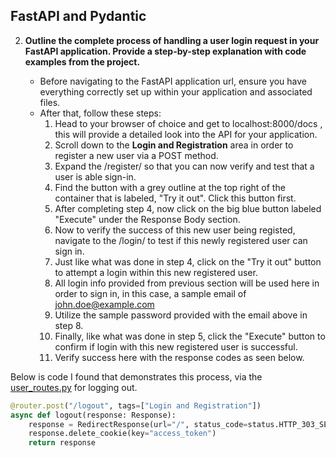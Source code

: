 ## FastAPI and Pydantic

2. **Outline the complete process of handling a user login request in your FastAPI application. Provide a step-by-step explanation with code examples from the project.**

    - Before navigating to the FastAPI application url, ensure you have everything correctly set up within your application and associated files.
    - After that, follow these steps:
        1) Head to your browser of choice and get to localhost:8000/docs , this will provide a detailed look into the API for your application.
        2) Scroll down to the **Login and Registration** area in order to register a new user via a POST method.
        3) Expand the /register/ so that you can now verify and test that a user is able sign-in.
        4) Find the button with a grey outline at the top right of the container that is labeled, "Try it out". Click this button first.
        5) After completing step 4, now click on the big blue button labeled "Execute" under the Response Body section.
        6) Now to verify the success of this new user being registed, navigate to the /login/ to test if this newly registered user can sign in.
        7) Just like what was done in step 4, click on the "Try it out" button to attempt a login within this new registered user.
        8) All login info provided from previous section will be used here in order to sign in, in this case, a sample email of john.doe@example.com
        9) Utilize the sample password provided with the email above in step 8.
        10) Finally, like what was done in step 5, click the "Execute" button to confirm if login with this new registered user is successful.
        11) Verify success here with the response codes as seen below.

Below is code I found that demonstrates this process, via the [user_routes.py](../app/routers/user_routes.py) for logging out.
```python
@router.post("/logout", tags=["Login and Registration"])
async def logout(response: Response):
    response = RedirectResponse(url="/", status_code=status.HTTP_303_SEE_OTHER)
    response.delete_cookie(key="access_token")
    return response
```